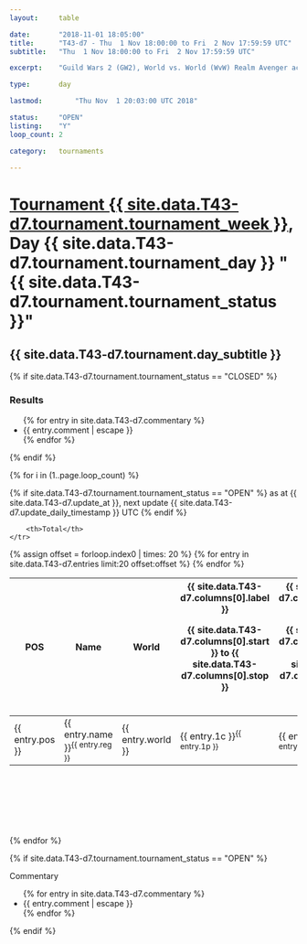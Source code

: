```yaml
---
layout: 	table

date: 		"2018-11-01 18:05:00"
title: 		"T43-d7 - Thu  1 Nov 18:00:00 to Fri  2 Nov 17:59:59 UTC"
subtitle: 	"Thu  1 Nov 18:00:00 to Fri  2 Nov 17:59:59 UTC"

excerpt:    "Guild Wars 2 (GW2), World vs. World (WvW) Realm Avenger achivement Tournament. \"Every Kill Counts\""

type:       day

lastmod: 		"Thu Nov  1 20:03:00 UTC 2018"

status:     "OPEN"
listing:    "Y"
loop_count: 2

category: 	tournaments

---
```

<div class="table_header">
    <h1><a href="{{ site.data.T43-d7.tournament.week_url }}">Tournament {{ site.data.T43-d7.tournament.tournament_week }}</a>, Day {{ site.data.T43-d7.tournament.tournament_day }} "{{ site.data.T43-d7.tournament.tournament_status }}"</h1>
    <h2>{{ site.data.T43-d7.tournament.day_subtitle }}</h2> 
</div>

{% if site.data.T43-d7.tournament.tournament_status == "CLOSED" %} 
<div class="commentary">
  <h3>Results</h3>
  <ul>
    {% for entry in site.data.T43-d7.commentary %}
    <li class="commentary_list">{{ entry.comment | escape }}</li>
    {% endfor %}
  </ul>
</div>
{% endif %}


{% for i in (1..page.loop_count) %}

{% if site.data.T43-d7.tournament.tournament_status == "OPEN" %} 
<span class="table_nextupdate">as at {{ site.data.T43-d7.update_at }}, next update {{ site.data.T43-d7.update_daily_timestamp }} UTC</span> 
{% endif %}

<table class="day_table">
  <colgroup>
    <col style="width:18px">
    <col style="width:55px">
    <col style="width:55px">
    <col style="width:12px">
    <col style="width:12px">
    <col style="width:12px">
    <col style="width:12px">
    <col style="width:12px">
    <col style="width:12px">
    <col style="width:12px">
    <col style="width:12px">
    <col style="width:12px">
    <col style="width:12px">
    <col style="width:12px">
    <col style="width:12px">
    <col style="width:12px">
    <col style="width:12px">
    <col style="width:12px">
    <col style="width:12px">
    <col style="width:12px">
    <col style="width:12px">
    <col style="width:12px">
    <col style="width:12px">
    <col style="width:12px">
    <col style="width:12px">
    <col style="width:12px">
    <col style="width:12px">
    <col style="width:18px">
  </colgroup>  
  <thead>
    <tr>
        <th>POS</th>
        <th class="AlignLeft">Name</th>
        <th class="AlignLeft">World</th>

<th><div class="label">{{ site.data.T43-d7.columns[0].label }}<p class="onhover">{{ site.data.T43-d7.columns[0].start }} to {{ site.data.T43-d7.columns[0].stop }}</p></div>​</th>
<th><div class="label">{{ site.data.T43-d7.columns[1].label }}<p class="onhover">{{ site.data.T43-d7.columns[1].start }} to {{ site.data.T43-d7.columns[1].stop }}</p></div>​</th>
<th><div class="label">{{ site.data.T43-d7.columns[2].label }}<p class="onhover">{{ site.data.T43-d7.columns[2].start }} to {{ site.data.T43-d7.columns[2].stop }}</p></div>​</th>
<th><div class="label">{{ site.data.T43-d7.columns[3].label }}<p class="onhover">{{ site.data.T43-d7.columns[3].start }} to {{ site.data.T43-d7.columns[3].stop }}</p></div>​</th>
<th><div class="label">{{ site.data.T43-d7.columns[4].label }}<p class="onhover">{{ site.data.T43-d7.columns[4].start }} to {{ site.data.T43-d7.columns[4].stop }}</p></div>​</th>
<th><div class="label">{{ site.data.T43-d7.columns[5].label }}<p class="onhover">{{ site.data.T43-d7.columns[5].start }} to {{ site.data.T43-d7.columns[5].stop }}</p></div>​</th>
<th><div class="label">{{ site.data.T43-d7.columns[6].label }}<p class="onhover">{{ site.data.T43-d7.columns[6].start }} to {{ site.data.T43-d7.columns[6].stop }}</p></div>​</th>
<th><div class="label">{{ site.data.T43-d7.columns[7].label }}<p class="onhover">{{ site.data.T43-d7.columns[7].start }} to {{ site.data.T43-d7.columns[7].stop }}</p></div>​</th>
<th><div class="label">{{ site.data.T43-d7.columns[8].label }}<p class="onhover">{{ site.data.T43-d7.columns[8].start }} to {{ site.data.T43-d7.columns[8].stop }}</p></div>​</th>
<th><div class="label">{{ site.data.T43-d7.columns[9].label }}<p class="onhover">{{ site.data.T43-d7.columns[9].start }} to {{ site.data.T43-d7.columns[9].stop }}</p></div>​</th>
<th><div class="label">{{ site.data.T43-d7.columns[10].label }}<p class="onhover">{{ site.data.T43-d7.columns[10].start }} to {{ site.data.T43-d7.columns[10].stop }}</p></div>​</th>

<th><div class="label">{{ site.data.T43-d7.columns[11].label }}<p class="onhover">{{ site.data.T43-d7.columns[11].start }} to {{ site.data.T43-d7.columns[11].stop }}</p></div>​</th>
<th><div class="label">{{ site.data.T43-d7.columns[12].label }}<p class="onhover">{{ site.data.T43-d7.columns[12].start }} to {{ site.data.T43-d7.columns[12].stop }}</p></div>​</th>
<th><div class="label">{{ site.data.T43-d7.columns[13].label }}<p class="onhover">{{ site.data.T43-d7.columns[13].start }} to {{ site.data.T43-d7.columns[13].stop }}</p></div>​</th>
<th><div class="label">{{ site.data.T43-d7.columns[14].label }}<p class="onhover">{{ site.data.T43-d7.columns[14].start }} to {{ site.data.T43-d7.columns[14].stop }}</p></div>​</th>
<th><div class="label">{{ site.data.T43-d7.columns[15].label }}<p class="onhover">{{ site.data.T43-d7.columns[15].start }} to {{ site.data.T43-d7.columns[15].stop }}</p></div>​</th>
<th><div class="label">{{ site.data.T43-d7.columns[16].label }}<p class="onhover">{{ site.data.T43-d7.columns[16].start }} to {{ site.data.T43-d7.columns[16].stop }}</p></div>​</th>
<th><div class="label">{{ site.data.T43-d7.columns[17].label }}<p class="onhover">{{ site.data.T43-d7.columns[17].start }} to {{ site.data.T43-d7.columns[17].stop }}</p></div>​</th>
<th><div class="label">{{ site.data.T43-d7.columns[18].label }}<p class="onhover">{{ site.data.T43-d7.columns[18].start }} to {{ site.data.T43-d7.columns[18].stop }}</p></div>​</th>
<th><div class="label">{{ site.data.T43-d7.columns[19].label }}<p class="onhover">{{ site.data.T43-d7.columns[19].start }} to {{ site.data.T43-d7.columns[19].stop }}</p></div>​</th>
<th><div class="label">{{ site.data.T43-d7.columns[20].label }}<p class="onhover">{{ site.data.T43-d7.columns[20].start }} to {{ site.data.T43-d7.columns[20].stop }}</p></div>​</th>

<th><div class="label">{{ site.data.T43-d7.columns[21].label }}<p class="onhover">{{ site.data.T43-d7.columns[21].start }} to {{ site.data.T43-d7.columns[21].stop }}</p></div>​</th>
<th><div class="label">{{ site.data.T43-d7.columns[22].label }}<p class="onhover">{{ site.data.T43-d7.columns[22].start }} to {{ site.data.T43-d7.columns[22].stop }}</p></div>​</th>
<th><div class="label">{{ site.data.T43-d7.columns[23].label }}<p class="onhover">{{ site.data.T43-d7.columns[23].start }} to {{ site.data.T43-d7.columns[23].stop }}</p></div>​</th>

        <th>Total</th>
    </tr>
  </thead>
  {% assign offset = forloop.index0 | times: 20 %}
<tbody>
{% for entry in site.data.T43-d7.entries limit:20 offset:offset %}
  <tr>
    <td class="pl{{ entry.pos }}">{{ entry.pos }}</td>
    <td class="AlignLeft">{{ entry.name }}<sup>{{ entry.reg }}</sup></td>
    <td class="AlignLeft">{{ entry.world }}</td>
    <td class="pl{{ entry.1p }}">{{ entry.1c }}<sup>{{ entry.1p }}</sup></td>
    <td class="pl{{ entry.2p }}">{{ entry.2c }}<sup>{{ entry.2p }}</sup></td>
    <td class="pl{{ entry.3p }}">{{ entry.3c }}<sup>{{ entry.3p }}</sup></td>
    <td class="pl{{ entry.4p }}">{{ entry.4c }}<sup>{{ entry.4p }}</sup></td>
    <td class="pl{{ entry.5p }}">{{ entry.5c }}<sup>{{ entry.5p }}</sup></td>
    <td class="pl{{ entry.6p }}">{{ entry.6c }}<sup>{{ entry.6p }}</sup></td>
    <td class="pl{{ entry.7p }}">{{ entry.7c }}<sup>{{ entry.7p }}</sup></td>
    <td class="pl{{ entry.8p }}">{{ entry.8c }}<sup>{{ entry.8p }}</sup></td>
    <td class="pl{{ entry.9p }}">{{ entry.9c }}<sup>{{ entry.9p }}</sup></td>
    <td class="pl{{ entry.10p }}">{{ entry.10c }}<sup>{{ entry.10p }}</sup></td>
    <td class="pl{{ entry.11p }}">{{ entry.11c }}<sup>{{ entry.11p }}</sup></td>
    <td class="pl{{ entry.12p }}">{{ entry.12c }}<sup>{{ entry.12p }}</sup></td>
    <td class="pl{{ entry.13p }}">{{ entry.13c }}<sup>{{ entry.13p }}</sup></td>
    <td class="pl{{ entry.14p }}">{{ entry.14c }}<sup>{{ entry.14p }}</sup></td>
    <td class="pl{{ entry.15p }}">{{ entry.15c }}<sup>{{ entry.15p }}</sup></td>
    <td class="pl{{ entry.16p }}">{{ entry.16c }}<sup>{{ entry.16p }}</sup></td>
    <td class="pl{{ entry.17p }}">{{ entry.17c }}<sup>{{ entry.17p }}</sup></td>
    <td class="pl{{ entry.18p }}">{{ entry.18c }}<sup>{{ entry.18p }}</sup></td>
    <td class="pl{{ entry.19p }}">{{ entry.19c }}<sup>{{ entry.19p }}</sup></td>
    <td class="pl{{ entry.20p }}">{{ entry.20c }}<sup>{{ entry.20p }}</sup></td>
    <td class="pl{{ entry.21p }}">{{ entry.21c }}<sup>{{ entry.21p }}</sup></td>
    <td class="pl{{ entry.22p }}">{{ entry.22c }}<sup>{{ entry.22p }}</sup></td>
    <td class="pl{{ entry.23p }}">{{ entry.23c }}<sup>{{ entry.23p }}</sup></td>
    <td class="pl{{ entry.24p }}">{{ entry.24c }}<sup>{{ entry.24p }}</sup></td>
    <td>{{ entry.total }}</td>
  </tr>
{% endfor %}  
</tbody>
</table>
<div class="leaderboard">
  <script async src="//pagead2.googlesyndication.com/pagead/js/adsbygoogle.js"></script>
  <!-- 728x90 -->
  <ins class="adsbygoogle"
       style="display:inline-block;width:728px;height:90px"
       data-ad-client="ca-pub-3274917281288240"
       data-ad-slot="3870538733"></ins>
  <script>
  (adsbygoogle = window.adsbygoogle || []).push({});
  </script>    
</div>
<br />
{% endfor %}

{% if site.data.T43-d7.tournament.tournament_status == "OPEN" %} 
<div class="commentary">
  <span class="commentary_title">Commentary</span>
  <ul>
    {% for entry in site.data.T43-d7.commentary %}
    <li class="commentary_list">{{ entry.comment | escape }}</li>
    {% endfor %}
  </ul>
</div>
{% endif %}


